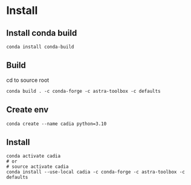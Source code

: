 # Install

## Install conda build

```
conda install conda-build
```

## Build

cd to source root

```
conda build . -c conda-forge -c astra-toolbox -c defaults
```

## Create env

```
conda create --name cadia python=3.10
```

## Install

```
conda activate cadia
# or
# source activate cadia
conda install --use-local cadia -c conda-forge -c astra-toolbox -c defaults
```
